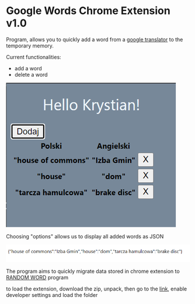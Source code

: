 # Google Words Chrome Extension v1.0

Program, allows you to quickly add a word from a [google translator](https://translate.google.com/) to the temporary memory.

Current functionalities:
* add a word
* delete a word

![](static/preview.png)

Choosing "options" allows us to display all added words as JSON

![](static/output_json.png)

The program aims to quickly migrate data stored in chrome extension to [RANDOM WORD](https://github.com/Krystiankr/PYQT5-Random-Words) program

to load the extension, download the zip, unpack, then go to the [link](chrome://extensions/), enable developer settings and load the folder